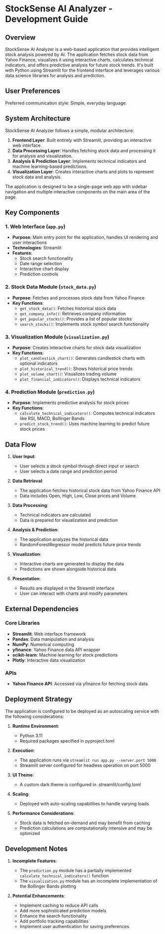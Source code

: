 # StockSense AI Analyzer - Development Guide

## Overview

StockSense AI Analyzer is a web-based application that provides intelligent stock analysis powered by AI. The application fetches stock data from Yahoo Finance, visualizes it using interactive charts, calculates technical indicators, and offers predictive analysis for future stock trends. It's built with Python using Streamlit for the frontend interface and leverages various data science libraries for analysis and prediction.

## User Preferences

Preferred communication style: Simple, everyday language.

## System Architecture

StockSense AI Analyzer follows a simple, modular architecture:

1. **Frontend Layer**: Built entirely with Streamlit, providing an interactive web interface.
2. **Data Processing Layer**: Handles fetching stock data and processing it for analysis and visualization.
3. **Analysis & Prediction Layer**: Implements technical indicators and machine learning-based predictions.
4. **Visualization Layer**: Creates interactive charts and plots to represent stock data and analysis.

The application is designed to be a single-page web app with sidebar navigation and multiple interactive components on the main area of the page.

## Key Components

### 1. Web Interface (`app.py`)
- **Purpose**: Main entry point for the application, handles UI rendering and user interactions
- **Technologies**: Streamlit
- **Features**:
  - Stock search functionality
  - Date range selection
  - Interactive chart display
  - Prediction controls

### 2. Stock Data Module (`stock_data.py`)
- **Purpose**: Fetches and processes stock data from Yahoo Finance
- **Key Functions**:
  - `get_stock_data()`: Fetches historical stock data
  - `get_company_info()`: Retrieves company information
  - `get_popular_stocks()`: Provides a list of popular stocks
  - `search_stocks()`: Implements stock symbol search functionality

### 3. Visualization Module (`visualization.py`)
- **Purpose**: Creates interactive charts for stock data visualization
- **Key Functions**:
  - `plot_candlestick_chart()`: Generates candlestick charts with optional indicators
  - `plot_historical_trend()`: Shows historical price trends
  - `plot_volume_chart()`: Visualizes trading volume
  - `plot_financial_indicators()`: Displays technical indicators

### 4. Prediction Module (`prediction.py`)
- **Purpose**: Implements predictive analysis for stock prices
- **Key Functions**:
  - `calculate_technical_indicators()`: Computes technical indicators like RSI, MACD, Bollinger Bands
  - `predict_stock_trend()`: Uses machine learning to predict future stock prices

## Data Flow

1. **User Input**: 
   - User selects a stock symbol through direct input or search
   - User selects a date range and prediction period

2. **Data Retrieval**:
   - The application fetches historical stock data from Yahoo Finance API
   - Data includes Open, High, Low, Close prices and Volume

3. **Data Processing**:
   - Technical indicators are calculated
   - Data is prepared for visualization and prediction

4. **Analysis & Prediction**:
   - The application analyzes the historical data
   - RandomForestRegressor model predicts future price trends

5. **Visualization**:
   - Interactive charts are generated to display the data
   - Predictions are shown alongside historical data

6. **Presentation**:
   - Results are displayed in the Streamlit interface
   - User can interact with charts and modify parameters

## External Dependencies

### Core Libraries
- **Streamlit**: Web interface framework
- **Pandas**: Data manipulation and analysis
- **NumPy**: Numerical computing
- **yfinance**: Yahoo Finance data API wrapper
- **scikit-learn**: Machine learning for stock predictions
- **Plotly**: Interactive data visualization

### APIs
- **Yahoo Finance API**: Accessed via yfinance for fetching stock data

## Deployment Strategy

The application is configured to be deployed as an autoscaling service with the following considerations:

1. **Runtime Environment**:
   - Python 3.11
   - Required packages specified in pyproject.toml

2. **Execution**:
   - The application runs via `streamlit run app.py --server.port 5000`
   - Streamlit server configured for headless operation on port 5000

3. **UI Theme**:
   - A custom dark theme is configured in .streamlit/config.toml

4. **Scaling**:
   - Deployed with auto-scaling capabilities to handle varying loads

5. **Performance Considerations**:
   - Stock data is fetched on-demand and may benefit from caching
   - Prediction calculations are computationally intensive and may be optimized

## Development Notes

1. **Incomplete Features**:
   - The `prediction.py` module has a partially implemented `calculate_technical_indicators()` function
   - The `visualization.py` module has an incomplete implementation of the Bollinger Bands plotting

2. **Potential Enhancements**:
   - Implement caching to reduce API calls
   - Add more sophisticated prediction models
   - Enhance the search functionality
   - Add portfolio tracking capabilities
   - Implement user authentication for saving preferences